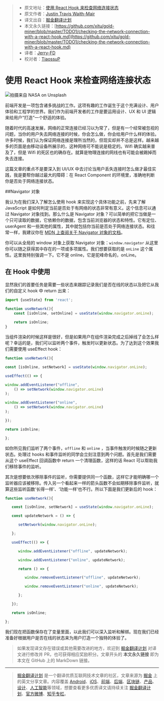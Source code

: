 > * 原文地址：[使用 React Hook 来检查网络连接状态](https://medium.com/the-non-traditional-developer/checking-the-network-connection-with-a-react-hook-ec3d8e4de4ec)
> * 原文作者：[Justin Travis Waith-Mair](https://medium.com/@want2code)
> * 译文出自：[掘金翻译计划](https://github.com/xitu/gold-miner)
> * 本文永久链接：[https://github.com/xitu/gold-miner/blob/master/TODO1/checking-the-network-connection-with-a-react-hook.md](https://github.com/xitu/gold-miner/blob/master/TODO1/checking-the-network-connection-with-a-react-hook.md)
> * 译者：[Jerry-FD](https://github.com/Jerry-FD)
> * 校对者：[TiaossuP](https://github.com/TiaossuP)

# 使用 React Hook 来检查网络连接状态

![拍摄来自 [NASA](https://unsplash.com/@nasa?utm_source=medium&utm_medium=referral) on [Unsplash](https://unsplash.com?utm_source=medium&utm_medium=referral)](https://miro.medium.com/max/6646/0*kVB651dEu92o-J-l)

前端开发是一项包含诸多挑战的工作。这项有趣的工作诞生于这个充满设计、用户体验和工程学的世界。我们作为前端开发者的工作是要运用设计、UX 和 UI 逻辑来给用户“打造”一个舒适的体验。

随着时代的高速发展，网络的正常连接已经习以为常了，但是有一个经常被忽视的问题，当你的用户失去网络连接的时候，你会怎么做，你会给用户什么样的体验。许多时候，我们认为保证网络连接是理所当然的，但现实却并不总是这样。越来越多的页面是由移动设备所展示的，这种网络可不能说是稳定的。Wifi 确实越来普及了，但是 Wifi 的死区也的确存在。就算是物理连接的网线也有可能会被踢掉而失去连接。

这篇文章的重点不是要深入到 UI/UX 中去讨论当用户丢失连接时怎么做才最佳实践，我是要帮你越过最大的障碍：在 React Component 的环境里，准确地判断你是否处于网络连接状态。

##Navigator 对象

我认为在我们深入了解怎么使用 hook 来实现这个具体功能之前，先来了解 JavaScript 是如何判定当前是否处于有网络的状态非常有意义。这个信息可以通过 Navigator 对象找到。那么什么是 Navigator 对象？可以简单的把它当做是一个只可读取的数据，它依赖你的数据，包含当前浏览器的状态和特性。它有定位、userAgent 和一些其他的属性，其中就包括你当前是否处于网络连接状态。和往常一样，我建议你在 [MDN 上查阅关于 Navigator 对象的文档](https://developer.mozilla.org/en-US/docs/Web/API/Navigator)。

你可以从全局的 window 对象上获取 Navigator 对象：`window.navigator` 从这里你可以随之获得其中存在的一项或多项属性。我们想要获取的是 `onLine` 这个属性。这里我特别强调一下。它不是 online，它是驼峰命名的，onLine。

## 在 Hook 中使用

显然我们的首要任务是需要一些状态来跟踪记录我们是否在线的状态以及把它从我们的自定义 hook 中 return 出来：

```js
import {useState} from 'react';

function useNetwork(){
    const [isOnline, setOnline] = useState(window.navigator.onLine);
 
    return isOnline;
}
```

当组件渲染的时候这样是很好，但是如果用户在组件渲染完成之后掉线了会怎么样呢？幸运的是，我们可以监听两个事件，触发时以更新状态。为了达到这个效果我们需要使用 useEffect hook：

```js
function useNetwork(){

const [isOnline, setNetwork] = useState(window.navigator.onLine);

useEffect(() => {

window.addEventListener("offline", 
    () => setNetwork(window.navigator.onLine)
);

window.addEventListener("online", 
    () => setNetwork(window.navigator.onLine)
);

});

return isOnline;

};
```

如你所见我们监听了两个事件，`offline` 和 `online` ，当事件触发的时候随之更新状态。处理过 hooks 和事件监听的同学会立刻注意到两个问题。首先是我们需要从这个 useEffect 回调函数中 return 一个清理函数，这样的话 React 可以帮助我们移除事件的监听。

其次是想要依次移除事件的监听，你需要提供同一个函数，这样它才能明确哪一个监听器应该被移除。传入另一个看起来一样的箭头函数不会如期移除事件监听，就算这些监听函数‘长得一样’、‘功能一样‘也不行。所以下面是我们更新后的 hook：


```js
function useNetwork(){

   const [isOnline, setNetwork] = useState(window.navigator.onLine);

   const updateNetwork = () => {

      setNetwork(window.navigator.onLine);

   };

   useEffect(() => {

      window.addEventListener("offline", updateNetwork);

      window.addEventListener("online", updateNetwork);

      return () => {

         window.removeEventListener("offline", updateNetwork);

         window.removeEventListener("online", updateNetwork);

      };

   });

   return isOnline;

};
```

我们现在把函数保存在了变量里面，以此我们可以深入监听和解绑。现在我们已经准备好根据用户是否在线的状态来为用户打造一个独特的体验了。

> 如果发现译文存在错误或其他需要改进的地方，欢迎到 [掘金翻译计划](https://github.com/xitu/gold-miner) 对译文进行修改并 PR，也可获得相应奖励积分。文章开头的 **本文永久链接** 即为本文在 GitHub 上的 MarkDown 链接。

---

> [掘金翻译计划](https://github.com/xitu/gold-miner) 是一个翻译优质互联网技术文章的社区，文章来源为 [掘金](https://juejin.im) 上的英文分享文章。内容覆盖 [Android](https://github.com/xitu/gold-miner#android)、[iOS](https://github.com/xitu/gold-miner#ios)、[前端](https://github.com/xitu/gold-miner#前端)、[后端](https://github.com/xitu/gold-miner#后端)、[区块链](https://github.com/xitu/gold-miner#区块链)、[产品](https://github.com/xitu/gold-miner#产品)、[设计](https://github.com/xitu/gold-miner#设计)、[人工智能](https://github.com/xitu/gold-miner#人工智能)等领域，想要查看更多优质译文请持续关注 [掘金翻译计划](https://github.com/xitu/gold-miner)、[官方微博](http://weibo.com/juejinfanyi)、[知乎专栏](https://zhuanlan.zhihu.com/juejinfanyi)。
